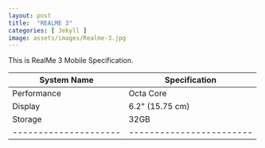 ```yaml
---
layout: post
title:  "REALME 3"
categories: [ Jekyll ]
image: assets/images/Realme-3.jpg
---
```


This is RealMe 3 Mobile Specification. 


|      System Name      |      Specification       |
| --------------------- | ------------------------ |
|      Performance      |       Octa Core          |
|      Display          |     6.2" (15.75 cm)      |
|      Storage          |           32GB           | 
| --------------------- | ------------------------ |
